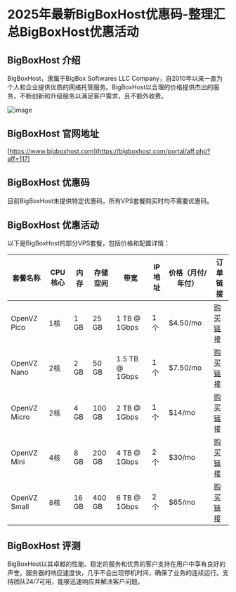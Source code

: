 # 2025年最新BigBoxHost优惠码-整理汇总BigBoxHost优惠活动

## BigBoxHost 介绍
BigBoxHost，隶属于BigBox Softwares LLC Company，自2010年以来一直为个人和企业提供优质的网络托管服务。BigBoxHost以合理的价格提供杰出的服务，不断创新和升级服务以满足客户需求，且不额外收费。

![image](https://github.com/fvivejah/BigBoxHost/assets/167613272/7292a580-30a7-477e-86a2-0a280dffcf0c)

## BigBoxHost 官网地址
[https://www.bigboxhost.com](https://bigboxhost.com/portal/aff.php?aff=117)

## BigBoxHost 优惠码
目前BigBoxHost未提供特定优惠码，所有VPS套餐购买时均不需要优惠码。

## BigBoxHost 优惠活动
以下是BigBoxHost的部分VPS套餐，包括价格和配置详情：

| 套餐名称   | CPU核心 | 内存  | 存储空间 | 带宽        | IP地址   | 价格（月付/年付）  | 订单链接 |
|----------|--------|------|---------|-------------|--------|----------------|-------|
| OpenVZ Pico | 1核   | 1 GB | 25 GB   | 1 TB @ 1Gbps | 1个    | $4.50/mo        | [购买链接](https://bigboxhost.com/portal/aff.php?aff=117&gid=18) |
| OpenVZ Nano | 2核   | 2 GB | 50 GB   | 1.5 TB @ 1Gbps | 1个  | $7.50/mo        | [购买链接](https://bigboxhost.com/portal/aff.php?aff=117&gid=18) |
| OpenVZ Micro | 2核   | 4 GB | 100 GB  | 2 TB @ 1Gbps | 1个    | $14/mo          | [购买链接](https://bigboxhost.com/portal/aff.php?aff=117&gid=18) |
| OpenVZ Mini | 4核   | 8 GB | 200 GB  | 4 TB @ 1Gbps | 2个    | $30/mo          | [购买链接](https://bigboxhost.com/portal/aff.php?aff=117&gid=18) |
| OpenVZ Small | 8核   | 16 GB | 400 GB  | 6 TB @ 1Gbps | 2个    | $65/mo          | [购买链接](https://bigboxhost.com/portal/aff.php?aff=117&gid=18) |

## BigBoxHost 评测
BigBoxHost以其卓越的性能、稳定的服务和优秀的客户支持在用户中享有良好的声誉。服务器的响应速度快，几乎不会出现停机时间，确保了业务的连续运行。支持团队24/7可用，能够迅速响应并解决客户问题。


